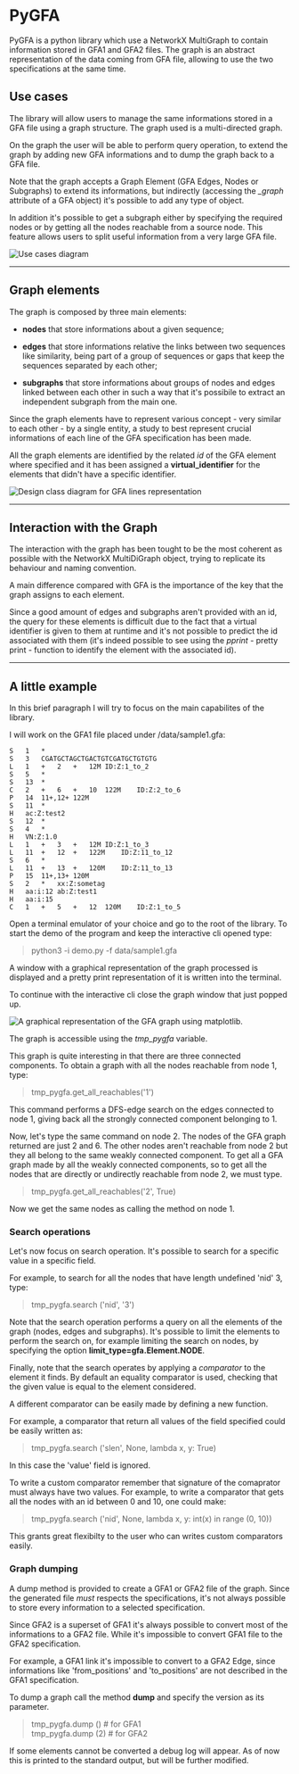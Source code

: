 # PyGFA

PyGFA is a python library which use a NetworkX MultiGraph to contain
information stored in GFA1 and GFA2 files.
The graph is an abstract representation of the data coming from GFA
file, allowing to use the two specifications at the same time.


## Use cases

The library will allow users to manage the same informations stored
in a GFA file using a graph structure. The graph used is a multi-directed graph.

On the graph the user will be able to perform query operation, to extend
the graph by adding new GFA informations and to dump the graph back to a GFA
file.

Note that the graph accepts a Graph Element (GFA Edges, Nodes or Subgraphs)
to extend its informations, but indirectly (accessing the *_graph* attribute
of a GFA object) it's possible to add any type of object.

In addition it's possible to get a subgraph either by specifying the
required nodes or by getting all the nodes reachable from
a source node. This feature allows users to split useful information from
a very large GFA file.

![Use cases diagram](images/use_cases_diagram.png)

________________________________________________________________________________

## Graph elements

The graph is composed by three main elements:

* **nodes** that store informations about a given sequence;

* **edges** that store informations relative the links between two
   sequences like similarity, being part of a group of sequences or gaps
   that keep the sequences separated by each other;

* **subgraphs** that store informations about groups of nodes and edges
   linked between each other in such a way that it's possibile to extract
   an independent subgraph from the main one.

Since the graph elements have to represent various concept - very similar
to each other - by a single entity, a study to best represent crucial
informations of each line of the GFA specification has been made.

All the graph elements are identified by the related *id* of the GFA element
where specified and it has been assigned a **virtual_identifier** for the
elements that didn't have a specific identifier.


![Design class diagram for GFA lines representation](images/design_class_diagram.png)

________________________________________________________________________________

## Interaction with the Graph

The interaction with the graph has been tought to be the most coherent as
possible with the NetworkX MultiDiGraph object, trying to replicate its behaviour
and naming convention.

A main difference compared with GFA is the importance of the key
that the graph assigns to each element.

Since a good amount of edges and subgraphs aren't provided with an id,
the query for these elements is difficult due to the fact that a
virtual identifier is given to them at runtime and it's not possible
to predict the id associated with them (it's indeed possible
to see using the *pprint* - pretty print - function to identify the
element with the associated id).


________________________________________________________________________________

## A little example

In this brief paragraph I will try to focus on the main capabilites
of the library.

I will work on the GFA1 file placed under /data/sample1.gfa:

```
S	1	*
S	3	CGATGCTAGCTGACTGTCGATGCTGTGTG
L	1	+	2	+	12M	ID:Z:1_to_2
S	5	*
S	13	*
C	2	+	6	+	10	122M	ID:Z:2_to_6
P	14	11+,12+	122M
S	11	*
H	ac:Z:test2
S	12	*
S	4	*
H	VN:Z:1.0
L	1	+	3	+	12M	ID:Z:1_to_3
L	11	+	12	+	122M	ID:Z:11_to_12
S	6	*
L	11	+	13	+	120M	ID:Z:11_to_13
P	15	11+,13+	120M
S	2	*	xx:Z:sometag
H	aa:i:12	ab:Z:test1
H	aa:i:15
C	1	+	5	+	12	120M	ID:Z:1_to_5
```

Open a terminal emulator of your choice and go to
the root of the library. To start the demo of the program and keep
the interactive cli opened type:

> python3 -i demo.py -f data/sample1.gfa

A window with a graphical representation of the graph processed is
displayed and a pretty print representation of it is written into the
terminal.

To continue with the interactive cli close the graph window that just
popped up.

![A graphical representation of the GFA graph using matplotlib.](images/sample1.png)

The graph is accessible using the *tmp_pygfa* variable.

This graph is quite interesting in that there are three connected components.
To obtain a graph with all the nodes reachable from node 1, type:

> tmp_pygfa.get_all_reachables('1')

This command performs a DFS-edge search on the edges connected to node 1,
giving back all the strongly connected component belonging to 1.

Now, let's type the same command on node 2. The nodes of the GFA graph returned
are just 2 and 6. The other nodes aren't reachable from node 2 but they all belong
to the same weakly connected component.
To get all a GFA graph made by all the weakly connected components, so
to get all the nodes that are directly or undirectly reachable from node 2, we
must type.

> tmp_pygfa.get_all_reachables('2', True)

Now we get the same nodes as calling the method on node 1.

### Search operations

Let's now focus on search operation.
It's possible to search for a specific value in a specific field.

For example, to search for all the nodes that have length undefined 'nid' 3, type:

> tmp_pygfa.search ('nid', '3')

Note that the search operation performs a query on all the elements of the graph
(nodes, edges and subgraphs).
It's possible to limit the elements to perform the search on, for example limiting
the search on nodes, by specifying the option **limit_type=gfa.Element.NODE**.

Finally, note that the search operates by applying a *comparator* to the element
it finds. By default an equality comparator is used, checking that the given
value is equal to the element considered.

A different comparator can be easily made by defining a new function.

For example, a comparator that return all values of the field specified
could be easily written as:

> tmp_pygfa.search ('slen', None, lambda x, y: True)

In this case the 'value' field is ignored.

To write a custom comparator remember that signature of the comaprator
must always have two values.
For example, to write a comparator that gets all the nodes with an id
between 0 and 10, one could make:

> tmp_pygfa.search ('nid', None, lambda x, y: int(x) in range (0, 10))

This grants great flexibilty to the user who can writes custom comparators
easily.

### Graph dumping

A dump method is provided to create a GFA1 or GFA2 file of the graph.
Since the generated file *must* respects the specifications, it's not
always possible to store every information to a selected specification.

Since GFA2 is a superset of GFA1 it's always possible to convert  most of the
informations to a GFA2 file. While it's impossible to convert GFA1 file to the
GFA2 specification.

For example, a GFA1 link it's impossible to convert to a GFA2 Edge, since
informations like 'from_positions' and 'to_positions' are not described
in the GFA1 specification.

To dump a graph call the method **dump** and specify the version
as its parameter.

> tmp_pygfa.dump () # for GFA1  
> tmp_pygfa.dump (2) # for GFA2

If some elements cannot be converted a debug log will appear.
As of now this is printed to the standard output, but will be further
modified.


